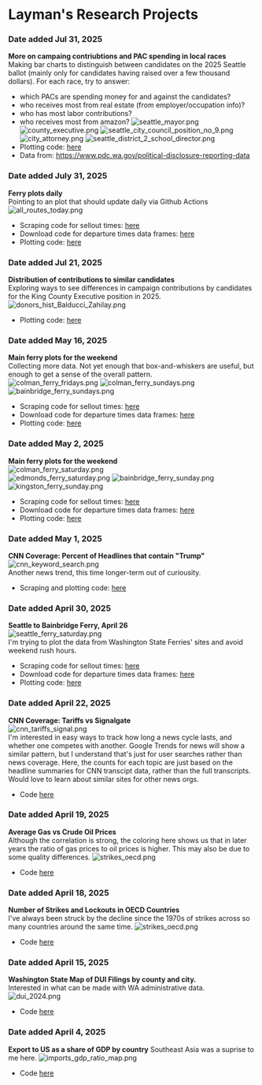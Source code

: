 # Layman's Research Projects

### **Date added** Jul 31, 2025 <br>
**More on campaing contriubtions and PAC spending in local races**  
Making bar charts to distinguish between candidates on the 2025 Seattle ballot (mainly only for candidates having raised over a few thousand dollars). For each race, try to answer: 
- which PACs are spending money for and against the candidates?
- who receives most from real estate (from employer/occupation info)?
- who has most labor contributions?
- who receives most from amazon?
![seattle_mayor.png](outputs/plots/lobbying/seattle_mayor.png)
![county_executive.png](outputs/plots/lobbying/county_executive.png)
![seattle_city_council_position_no_9.png](outputs/plots/lobbying/seattle_city_council_position_no_9.png)
![city_attorney.png](outputs/plots/lobbying/city_attorney.png)
![seattle_district_2_school_director.png](outputs/plots/lobbying/seattle_district_2_school_director.png)
- Plotting code: [here](src/candidate_contributions_bar_charts.R)
- Data from: https://www.pdc.wa.gov/political-disclosure-reporting-data

### **Date added** July 31, 2025 <br>
**Ferry plots daily**  
Pointing to an plot that should update daily via Github Actions
![all_routes_today.png](docs/all_routes_today.png)
- Scraping code for sellout times: [here](src/ferry_scrape.py)
- Download code for departure times data frames: [here](src/ferry_data_download.py)
- Plotting code: [here](src/ferry_plot.py)

### **Date added** Jul 21, 2025 <br>
**Distribution of contributions to similar candidates**  
Exploring ways to see differences in campaign contributions by candidates
for the King County Executive position in 2025. 
![donors_hist_Balducci_Zahilay.png](outputs/plots/lobbying/donors_hist_Balducci_Zahilay.png)
- Plotting code: [here](src/draft_campaign_finance_analysis.py)

### **Date added** May 16, 2025 <br>
**Main ferry plots for the weekend**  
Collecting more data. Not yet enough that box-and-whiskers are useful, but enough to get a sense of the overall pattern.  
![colman_ferry_fridays.png](outputs/plots/colman_ferry_fridays.png)
![colman_ferry_sundays.png](outputs/plots/colman_ferry_sundays.png)
![bainbridge_ferry_sundays.png](outputs/plots/bainbridge_ferry_sundays.png) 
- Scraping code for sellout times: [here](src/ferry_scrape.py)
- Download code for departure times data frames: [here](src/ferry_data_download.py)
- Plotting code: [here](src/ferry_plot.py)

### **Date added** May 2, 2025 <br>
**Main ferry plots for the weekend**  
![colman_ferry_saturday.png](outputs/plots/colman_ferry_saturday.png)  
![edmonds_ferry_saturday.png](outputs/plots/edmonds_ferry_saturday.png)
![bainbridge_ferry_sunday.png](outputs/plots/bainbridge_ferry_sunday.png)
![kingston_ferry_sunday.png](outputs/plots/kingston_ferry_sunday.png)
- Scraping code for sellout times: [here](src/ferry_scrape.py)
- Download code for departure times data frames: [here](src/ferry_data_download.py)
- Plotting code: [here](src/ferry_plot.py)

### **Date added** May 1, 2025 <br>
**CNN Coverage: Percent of Headlines that contain "Trump"**  
![cnn_keyword_search.png](outputs/plots/cnn_keyword_search.png)  
Another news trend, this time longer-term out of curiousity. 
- Scraping and plotting code: [here](src/cnn_analysis.py)

### **Date added** April 30, 2025 <br>
**Seattle to Bainbridge Ferry, April 26**  
![seattle_ferry_saturday.png](outputs/plots/seattle_ferry_saturday.png)  
I'm trying to plot the data from Washington State Ferries' sites and avoid weekend rush hours. 
- Scraping code for sellout times: [here](src/ferry_scrape.py)
- Download code for departure times data frames: [here](src/ferry_data_download.py)
- Plotting code: [here](src/ferry_plot.py)

### **Date added** April 22, 2025 <br>
**CNN Coverage: Tariffs vs Signalgate**  
![cnn_tariffs_signal.png](outputs/plots/cnn_tariffs_signal.png)  
I'm interested in easy ways to track how long a news cycle lasts, and whether one competes with another. Google Trends for news will show a similar pattern, but I understand that's just for user searches rather than news coverage. Here, the counts for each topic are just based on the headline summaries for CNN transcipt data, rather than the full transcripts. Would love to learn about similar sites for other news orgs. 
- Code [here](src/cnn_analysis.py)


### **Date added** April 19, 2025 <br>
**Average Gas vs Crude Oil Prices**  
Although the correlation is strong, the coloring here shows us that in later years the ratio of gas prices to oil prices is higher. This may also be due to some quality differences. 
![strikes_oecd.png](outputs/plots/oil_gas_scatter.png)  
- Code [here](src/oil_v_gas.py)

### **Date added** April 18, 2025 <br>
**Number of Strikes and Lockouts in OECD Countries**  
I've always been struck by the decline since the 1970s of strikes across so many countries around the same time. 
![strikes_oecd.png](outputs/plots/strikes_oecd.png)  
- Code [here](src/strikes.py)

### **Date added** April 15, 2025 <br>
**Washington State Map of DUI Filings by county and city.**  
Interested in what can be made with WA administrative data. 
![dui_2024.png](outputs/plots/dui_2024.png)
- Code [here](src/dui_data.py)


### **Date added** April 4, 2025 <br>
**Export to US as a share of GDP by country**
Southeast Asia was a suprise to me here. 
![imports_gdp_ratio_map.png](outputs/plots/imports_gdp_ratio_map.png)
- Code [here](src/map_tariffs_impact.py)